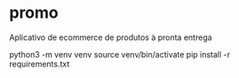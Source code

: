 # promo
Aplicativo de ecommerce de produtos à pronta entrega

python3 -m venv venv
source venv/bin/activate
pip install -r requirements.txt
